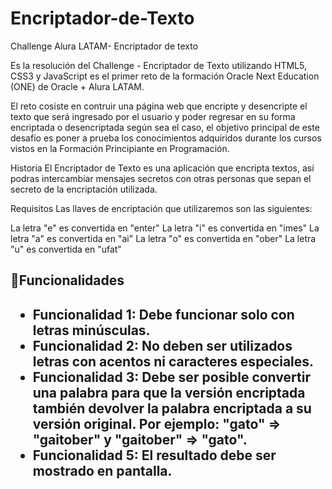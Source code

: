 # Encriptador-de-Texto
Challenge Alura LATAM- Encriptador de texto

Es la resolución del Challenge - Encriptador de Texto utilizando HTML5, CSS3 y JavaScript es el primer reto de la formación Oracle Next Education (ONE) de Oracle + Alura LATAM.

El reto cosiste en contruir una página web que encripte y desencripte el texto que será ingresado por el usuario y poder regresar en su forma encriptada o desencriptada según sea el caso, el objetivo principal de este desafio es poner a prueba los conocimientos adquiridos durante los cursos vistos en la Formación Principiante en Programación.

Historia
El Encriptador de Texto es una aplicación que encripta textos, así podras intercambiar mensajes secretos con otras personas que sepan el secreto de la encriptación utilizada.

Requisitos
Las llaves de encriptación que utilizaremos son las siguientes:

La letra "e" es convertida en "enter"
La letra "i" es convertida en "imes"
La letra "a" es convertida en "ai"
La letra "o" es convertida en "ober"
La letra "u" es convertida en "ufat"

<h2>🔨Funcionalidades<h2>
<ul>
<li>Funcionalidad 1: Debe funcionar solo con letras minúsculas.</li>
<li>Funcionalidad 2: No deben ser utilizados letras con acentos ni caracteres especiales.</li>
<li>
Funcionalidad 3: Debe ser posible convertir una palabra para que la versión encriptada también devolver la palabra encriptada a su versión original. Por ejemplo: "gato" => "gaitober" y "gaitober" => "gato".</li>
<liFuncionalidad 4: La página debe tener campos para inserción del texto que será encriptado o desencriptado, y el usuario debe poder escoger entre las dos opciones.></li>
<li>Funcionalidad 5: El resultado debe ser mostrado en pantalla.</li>
</ul>
